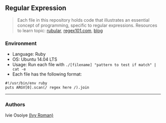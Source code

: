 ## Regular Expression
> Each file in this repository holds code that illustrates an essential concept of programming,
> specific to regular expressions. Resources to learn topic:
> [rubular](http://rubular.com/), [regex101.com](https://regex101.com/r/cO8lqs/2),
> [blog](https://medium.com/factory-mind/regex-tutorial-a-simple-cheatsheet-by-examples-649dc1c3f285)

### Environment
* Language: Ruby
* OS: Ubuntu 14.04 LTS
* Usage: Run each file with ```./[filename] "pattern to test if match" | cat -e```
* Each file has the following format:
```
#!/usr/bin/env ruby
puts ARGV[0].scan(/ regex here /).join
```

---
### Authors
Ivie Osoiye [(Ivy Roman)](http://theromanivy.com)
